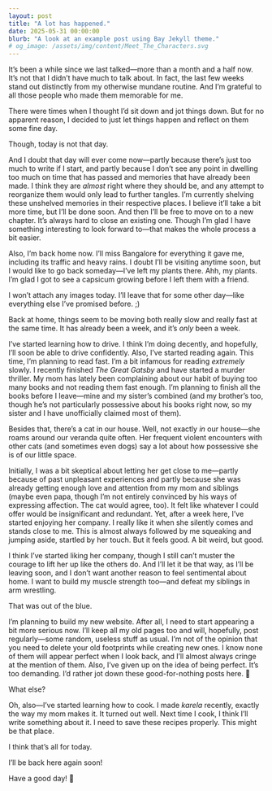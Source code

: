 ```yaml
---
layout: post
title: "A lot has happened."
date: 2025-05-31 00:00:00
blurb: "A look at an example post using Bay Jekyll theme."
# og_image: /assets/img/content/Meet_The_Characters.svg
---
```


It’s been a while since we last talked—more than a month and a half now. It’s not that I didn’t have much to talk about. In fact, the last few weeks stand out distinctly from my otherwise mundane routine. And I’m grateful to all those people who made them memorable for me.

There were times when I thought I’d sit down and jot things down. But for no apparent reason, I decided to just let things happen and reflect on them some fine day.

Though, today is not that day.

And I doubt that day will ever come now—partly because there’s just too much to write if I start, and partly because I don’t see any point in dwelling too much on time that has passed and memories that have already been made. I think they are <i>almost</i> right where they should be, and any attempt to reorganize them would only lead to further tangles.
I’m currently shelving these unshelved memories in their respective places. I believe it’ll take a bit more time, but I’ll be done soon. And then I’ll be free to move on to a new chapter. It’s always hard to close an existing one. Though I’m glad I have something interesting to look forward to—that makes the whole process a bit easier.

Also, I’m back home now. I’ll miss Bangalore for everything it gave me, including its traffic and heavy rains. I doubt I’ll be visiting anytime soon, but I would like to go back someday—I’ve left my plants there. Ahh, my plants. I’m glad I got to see a capsicum growing before I left them with a friend.

I won’t attach any images today. I’ll leave that for some other day—like everything else I’ve promised before. ;)

Back at home, things seem to be moving both really slow and really fast at the same time. It has already been a week, and it’s <i>only</i> been a week.

I’ve started learning how to drive. I think I’m doing decently, and hopefully, I’ll soon be able to drive confidently. Also, I’ve started reading again. This time, I’m planning to read fast. I’m a bit infamous for reading <i>extremely</i> slowly. I recently finished <i>The Great Gatsby</i> and have started a murder thriller. My mom has lately been complaining about our habit of buying too many books and not reading them fast enough. I’m planning to finish all the books before I leave—mine and my sister’s combined (and my brother’s too, though he’s not particularly possessive about his books right now, so my sister and I have unofficially claimed most of them).

Besides that, there’s a cat in our house. Well, not exactly <i>in</i> our house—she roams around our veranda quite often. Her frequent violent encounters with other cats (and sometimes even dogs) say a lot about how possessive she is of our little space.

Initially, I was a bit skeptical about letting her get close to me—partly because of past unpleasant experiences and partly because she was already getting enough love and attention from my mom and siblings (maybe even papa, though I’m not entirely convinced by his ways of expressing affection. The cat would agree, too). It felt like whatever I could offer would be insignificant and redundant. Yet, after a week here, I’ve started enjoying her company. I really like it when she silently comes and stands close to me. This is almost always followed by me squeaking and jumping aside, startled by her touch. But it feels good. A bit weird, but good.

I think I’ve started liking her company, though I still can’t muster the courage to lift her up like the others do. And I’ll let it be that way, as I’ll be leaving soon, and I don’t want another reason to feel sentimental about home.
I want to build my muscle strength too—and defeat my siblings in arm wrestling.

That was out of the blue.

I’m planning to build my new website. After all, I need to start appearing a bit more serious now. I’ll keep all my old pages too and will, hopefully, post regularly—some random, useless stuff as usual. I’m not of the opinion that you need to delete your old footprints while creating new ones. I know none of them will appear perfect when I look back, and I’ll almost always cringe at the mention of them. Also, I’ve given up on the idea of being perfect. It’s too demanding. I’d rather jot down these good-for-nothing posts here. 🙂

What else?

Oh, also—I’ve started learning how to cook. I made <i>karela</i> recently, exactly the way my mom makes it. It turned out well. Next time I cook, I think I’ll write something about it. I need to save these recipes properly. This might be that place.

I think that’s all for today.

I’ll be back here again soon!

Have a good day! 🌼
